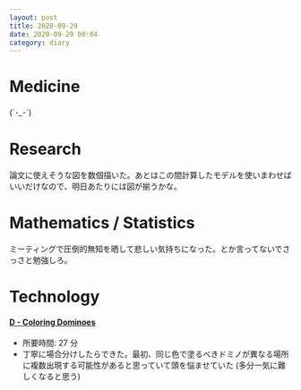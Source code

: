```yaml
---
layout: post
title: 2020-09-29
date: 2020-09-29 00:04
category: diary
---
```


# Medicine
(´･_･`)

# Research
論文に使えそうな図を数個描いた。あとはこの間計算したモデルを使いまわせばいいだけなので、明日あたりには図が揃うかな。

# Mathematics / Statistics
ミーティングで圧倒的無知を晒して悲しい気持ちになった。とか言ってないでさっさと勉強しろ。

# Technology

#### [D - Coloring Dominoes](https://atcoder.jp/contests/arc081/tasks/arc081_b)
- 所要時間: 27 分
- 丁寧に場合分けしたらできた。最初、同じ色で塗るべきドミノが異なる場所に複数出現する可能性があると思っていて頭を悩ませていた (多分一気に難しくなると思う)